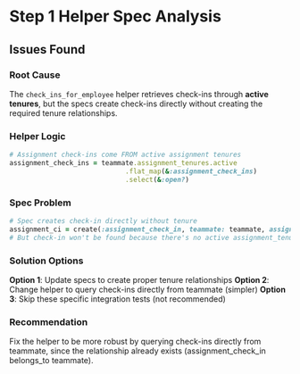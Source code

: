# Step 1 Helper Spec Analysis

## Issues Found

### Root Cause
The `check_ins_for_employee` helper retrieves check-ins through **active tenures**, but the specs create check-ins directly without creating the required tenure relationships.

### Helper Logic
```ruby
# Assignment check-ins come FROM active assignment tenures
assignment_check_ins = teammate.assignment_tenures.active
                             .flat_map(&:assignment_check_ins)
                             .select(&:open?)
```

### Spec Problem
```ruby
# Spec creates check-in directly without tenure
assignment_ci = create(:assignment_check_in, teammate: teammate, assignment: assignment, ...)
# But check-in won't be found because there's no active assignment_tenure
```

### Solution Options

**Option 1**: Update specs to create proper tenure relationships
**Option 2**: Change helper to query check-ins directly from teammate (simpler)
**Option 3**: Skip these specific integration tests (not recommended)

### Recommendation
Fix the helper to be more robust by querying check-ins directly from teammate, since the relationship already exists (assignment_check_in belongs_to teammate).

